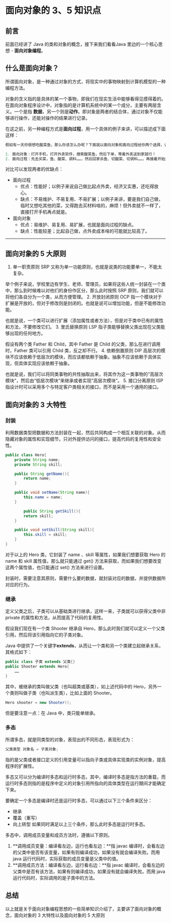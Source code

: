 # 面向对象的 3、5 知识点

## 前言

前面已经讲了 Java 的类和对象的概念，接下来我们看看Java 里边的一个核心思想 - **面向对象编程**。

## 什么是面向对象？

所谓面向对象，是一种通过对象的方式，将现实中的事物映射到计算机模型的一种编程方法。

对象的含义指的是具体的某一个事物，即我们在现实生活中能够看得见摸得着的。在面向对象程序设计中，对象指的是计算机系统中的某一个成分，主要有两层含义。一个是指 **数据**，另一个则是**动作**。即对象是两者的结合体，通过对象不仅能够进行操作，还能对操作的结果进行记录。

在这之前，另一种编程方式是**面向过程**，用一个具体的例子来讲，可以描述成下面这样：

```java
假如有一天你很想吃酸菜鱼，那么你该怎么办呢？下面就以面向对象和面向过程给你两个选择，让你决定来选哪一个！

1. 面向对象：打开手机，打开外卖软件，搜索酸菜鱼，然后下单，等着外卖送到家就行！
2. 面向过程：先去买菜，鱼、酸菜、调料……，然后回家杀鱼、切酸菜、切调料……，再接着开始炒，最后做好盛到盘子里！
```

对比可以发现两者的优缺点：

- 面向过程
  - 优点：性能好；以例子来说自己做比起点外卖，经济又实惠，还吃得放心。
  - 缺点：不易维护、不易复用、不易扩展；以例子来讲，要是我们自己做，临时又想吃其他的菜，又得跑去买材料啥的，麻烦！但外卖就不一样了，直接打开手机再点就是。
- 面向对象
  - 优点：易维护、易复用、易扩展，也就是面向过程的缺点。
  - 缺点：性能较差；比起自己做，点外卖成本啥的可能就比较高了。

---

## 面向对象的 5 大原则

1. 单一职责原则 SRP
又称为单一功能原则，也就是说类的功能要单一，不能太复杂。

举个例子来说，学校里边有学生、老师、管理员，如果将这些人统一封装在一个类中，那么到时候难以对他们的身份作区分，那么此时按照 SRP 原则，我们就可以将他们各自分为一个类，从而方便管理。
2. 开放封闭原则 OCP
指一个模块对于扩展是开放的，但对于修改则是封闭的。也就是说可以增加功能，但是不能修改功能。

也就是说，一个类可以进行扩展（添加属性或者方法），但是对于类中已有的属性和方法，不要修改它们。
3. 里氏替换原则 LSP
指子类能够替换父类出现在父类能够出现的任何地方。

假设有两个类 Father 和 Child，其中 Father 是 Child 的父类，那么在进行调用时，Father 类可以引用 Child 类，反之却不行。
4. 依赖倒置原则 DIP
高层次的模块不应该依赖于低层次的模块，而应该都依赖于抽象。抽象不应该依赖于具体实现，但具体实现应该依赖于抽象。

也就是说，我们可以将同类事物的共性抽取出来，将其作为这一类事物的“高层次模块”，然后由“低层次模块”来继承或者实现“高层次模块”。
5. 接口分离原则 ISP
指设计时可以采用多个与特定客户类相关的接口，而不是采用一个通用的接口。

## 面向对象的 3 大特性

### 封装

利用数据类型把数据和方法封装在一起，然后共同构成一个相互关联的对象。从而隐藏对象的属性和实现细节，只对外提供访问的接口，提高代码的复用性和安全性。

```java
public class Hero{
    private String name;
    private String skill;

    public String getName(){
        return name;
    }

    public void setName(String name){
        this.name = name;
    }

        public String getSkill(){
        return skill;
    }

    public void setSkill(String skill){
        this.skill = skill;
    }
}
```

对于以上的 Hero 类，它封装了 name 、skill 等属性，如果我们想要获取 Hero 的 name 和 skill 属性值，那么就只能通过 get() 方法来获取，而如果我们想要改变这两个属性值，也只能通过 set() 方法来进行设置。

封装时，需要注意其原则，需要什么要的数据，就封装对应的数据，并提供数据所对应的行为。

### 继承

定义父类之后，子类可以从基础类进行继承，这样一来，子类就可以获得父类中非 private 的属性和方法，从而提高了代码的复用性。

假设我们现在有一个类 Shooter 继承自 Hero，那么此时我们就可以定义一个父类引用，然后将该引用指向它的子类对象。

Java 中提供了一个关键字**extends**，从而让一个类和另一个类建立起继承关系，其格式如下：

```java
public class 子类 extends 父类{}
public Shooter extends Hero{
    ……
}
```

其中，被继承的类叫做父类（也叫超类或基类），如上述代码中的 Hero，另外一个类则叫做子类（也叫派生类），比如上面的 Shooter。

```java
Hero shooter = new Shooter();
```

但是要注意一点：在 Java 中，类只能单继承。

### 多态

所谓多态，就是同类型的对象，表现出的不同形态，表现形式为：

```java
父类类型 对象名 = 子类对象;
```

指的是父类或者接口定义的引用变量可以指向子类或具体实现类的实例对象，提高程序的扩展性。

多态又可以分为编译时多态和运行时多态，其中，编译时多态是指方法的重载，而运行时多态则指的是程序中定义的对象引用所指向的具体类型在运行期间才能确定下来。

要确定一个多态是编译时还是运行时多态，可以通过以下三个条件来区分：

- 继承
- 覆盖（重写）
- 向上转型
如果同时满足以上三个条件，那么此时多态是运行时多态。

多态中，调用成员变量和成员方法时，遵循以下原则。

1. **调用成员变量：编译看左边，运行也看左边：**指 javac 编译时，会看左边的父类中是否有该变量，如果有则编译成功，如果没有就会编译失败。而用 java 运行代码时，实际获取的成员变量是父类中的值。
2. **调用成员方法：编译看左边，运行看右边：**指 javac 编译时，会看左边的父类中是否有该方法，如果有则编译成功，如果没有就会编译失败。而用 java 运行代码时，实际调用的是子类中的方法。

## 总结

以上就是关于面向对象编程思想的一些简单知识介绍了，主要讲了面向对象的概念，面向对象的 3 大特性以及面向对象的 5 大原则
